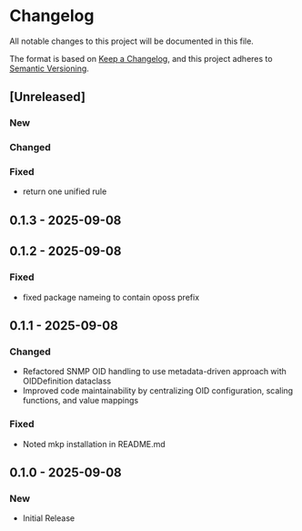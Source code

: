 # Changelog

All notable changes to this project will be documented in this file.

The format is based on [Keep a Changelog](https://keepachangelog.com/en/1.0.0/),
and this project adheres to [Semantic Versioning](https://semver.org/spec/v2.0.0.html).

## [Unreleased]

### New

### Changed

### Fixed
- return one unified rule

## 0.1.3 - 2025-09-08
## 0.1.2 - 2025-09-08
### Fixed
- fixed package nameing to contain oposs prefix

## 0.1.1 - 2025-09-08
### Changed
- Refactored SNMP OID handling to use metadata-driven approach with OIDDefinition dataclass
- Improved code maintainability by centralizing OID configuration, scaling functions, and value mappings

### Fixed
- Noted mkp installation in README.md

## 0.1.0 - 2025-09-08
### New
- Initial Release


